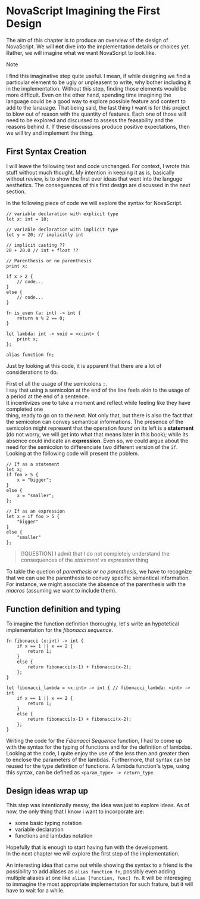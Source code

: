 # NovaScript Imagining the First Design

The aim of this chapter is to produce an overview of the design of NovaScript.
We will **not** dive into the implementation details or choices yet.
Rather, we will imagine what we want NovaScript to look like.

> [!NOTE]
> I find this imaginative step quite useful.
> I mean, if while designing we find a particular element to be ugly or unpleasent
> to write, why bother including it in the implementation.
> Without this step, finding those elements would be more difficult.
> Even on the other hand, spending time imagining the language could be a good way
> to explore possible feature and content to add to the lanauage.
> That being said, the last thing I want is for this project to blow out of reason
> with the quantity of features.
> Each one of those will need to be explored and discussed to assess the
> feasability and the reasons behind it.
> If these discussions produce positive expectations, then we will try and
> implement the thing.

## First Syntax Creation

I will leave the following text and code unchanged.
For context, I wrote this stuff without much thought.
My intention in keeping it as is, basically without review, is to show the first
ever ideas that went into the languge aesthetics.
The conseguences of this first design are discussed in the next section.

In the following piece of code we will explore the syntax for NovaScript.

```typescript:example.nova
// variable declaration with explicit type
let x: int = 10;

// variable declaration with implicit type
let y = 20; // implicitly int

// implicit casting ??
20 + 20.0 // int + float ??

// Parenthesis or no parenthesis
print x;

if x > 2 {
    // code...
}
else {
    // code...
}

fn is_even (a: int) -> int {
    return a % 2 == 0;
}

let lambda: int -> void = <x:int> {
    print x;
};

alias function fn;

```

Just by looking at this code, it is apparent that there are a lot of considerations to do.

First of all the usage of the semicolons `;`.  
I say that using a semicolon at the end of the line feels akin to the usage of a period at the end of a sentence.  
It incentivizes one to take a moment and reflect while feeling like they have completed one  
thing, ready to go on to the next.
Not only that, but there is also the fact that the semicolon can convey
semantical informations.
The presence of the semicolon might represent that the operation found on its
left is a **statement** (do not worry, we will get into what that means later in
this book); while its absence could indicate an **expression**.
Even so, we could argue about the need for the semicolon to differenciate two
different version of the `if`.
Looking at the following code will present the poblem.

```typescript:if_as_statement_or_expression.nova
// If as a statement
let x;
if foo > 5 {
    x = "bigger";
}
else {
    x = "smaller";
};

// If as an expression
let x = if foo > 5 {
    "bigger"
}
else {
    "smaller"
};
```

> [!QUESTION]
> I admit that I do not completely understand the consequences of the
> _statement_ vs _expression_ thing

To takle the quetion of _parenthesis or no parenthesis_, we have to recognize
that we can use the parenthesis to convey specific semantical information.
For instance, we might associate the absence of the parenthesis with the
_macros_ (assuming we want to include them).

## Function definition and typing

To imagine the function definition thoroughly, let's write an hypotetical
implementation for the _fibonacci sequence_.

```typescript:fibonacci.nova
fn fibonacci (x:int) -> int {
    if x == 1 || x == 2 {
        return 1;
    }
    else {
        return fibonacci(x-1) + fibonacci(x-2);
    };
}

let fibonacci_lambda = <x:int> -> int { // fibonacci_lambda: <int> -> int
    if x == 1 || x == 2 {
        return 1;
    }
    else {
        return fibonacci(x-1) + fibonacci(x-2);
    };
}

```

Writing the code for the _Fibonacci Sequence_ function, I had to come up with
the syntax for the typing of functions and for the definition of lambdas.  
Looking at the code, I quite enjoy the use of the less then and greater then to
enclose the parameters of the lambdas.
Furthermore, that syntax can be reused for the type definition of functions.
A lambda function's type, using this syntax, can be defined as `<param_type> ->
return_type`.

## Design ideas wrap up

This step was intentionally messy, the idea was just to explore ideas.
As of now, the only thing that I know i want to incorporate are:

- some basic typing notation
- variable declaration
- functions and lambdas notation

Hopefully that is enough to start having fun with the development.  
In the next chapter we will explore the first step of the implementation.

An interesting idea that came out while showing the syntax to a friend is the
possibility to add aliases as `alias function fn`, possibly even adding multiple
aliases at one like `alias [function, func] fn`.
It will be interesging to immagine the most appropriate implementation for such
frature, but it will have to wait for a while.
